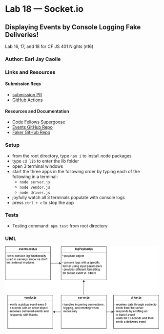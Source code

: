 # Lab 18 — Socket.io

## Displaying Events by Console Logging Fake Deliveries!

Lab 16, 17, and 18 for CF JS 401 Nights (n16)

### Author: Earl Jay Caoile

### Links and Resources

#### Submission Reqs

- [submission PR](https://github.com/earljay-caoile-401-advanced-javascript/caps-system/pull/3)
- [GitHub Actions](https://github.com/earljay-caoile-401-advanced-javascript/caps-system/actions)

#### Resources and Documentation

- [Code Fellows Supergoose](https://www.npmjs.com/package/@code-fellows/supergoose)
- [Events GitHub Repo](https://github.com/Gozala/events#readme)
- [Faker GitHub Repo](https://github.com/Marak/Faker.js#readme)

### Setup

- from the root directory, type `npm i` to install node packages
- type `cd lib` to enter the lib folder
- open 3 terminal windows
- start the three apps in the following order by typing each of the following in a terminal:
    - `node server.js`
    - `node vendor.js`
    - `node driver.js`
- joyfully watch all 3 terminals populate with console logs
- press `ctrl + c` to stop the app

### Tests

- Testing command: `npm test` from root directory

### UML

![UML Image](lab-18-uml.png "uml diagram")
